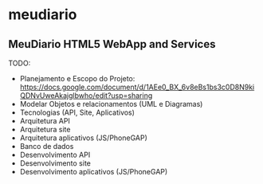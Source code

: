 # meudiario
MeuDiario HTML5 WebApp and Services
--

TODO:
- Planejamento e Escopo do Projeto: https://docs.google.com/document/d/1AEe0_BX_6v8eBs1bs3c0D8N9kiQDNvUweAkajglbwho/edit?usp=sharing
- Modelar Objetos e relacionamentos (UML e Diagramas)
- Tecnologias (API, Site, Aplicativos)
- Arquitetura API
- Arquitetura site
- Arquitetura aplicativos (JS/PhoneGAP)
- Banco de dados
- Desenvolvimento API
- Desenvolvimento site
- Desenvolvimento aplicativos (JS/PhoneGAP)
